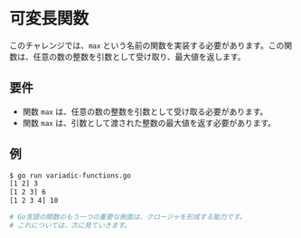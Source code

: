# 可変長関数

このチャレンジでは、`max` という名前の関数を実装する必要があります。この関数は、任意の数の整数を引数として受け取り、最大値を返します。

## 要件

- 関数 `max` は、任意の数の整数を引数として受け取る必要があります。
- 関数 `max` は、引数として渡された整数の最大値を返す必要があります。

## 例

```sh
$ go run variadic-functions.go
[1 2] 3
[1 2 3] 6
[1 2 3 4] 10

# Go言語の関数のもう一つの重要な側面は、クロージャを形成する能力です。
# これについては、次に見ていきます。
```
